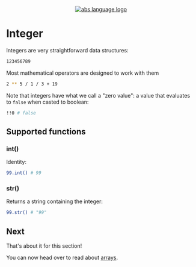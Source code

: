 <p align="center">
  <a href="https://abs-lang.org/">
    <img alt="abs language logo" src="https://github.com/abs-lang/abs/blob/master/bin/abs-horizontal.png?raw=true">
  </a>
</p>

# Integer

Integers are very straightforward data structures:

``` bash
123456789
```

Most mathematical operators are designed to work
with them

``` bash
2 ** 5 / 1 / 3 + 19
```

Note that integers have what we call a "zero value":
a value that evaluates to `false` when casted to boolean:

``` bash
!!0 # false
```

## Supported functions

### int()

Identity:

``` bash
99.int() # 99
```

### str()

Returns a string containing the integer:

``` bash
99.str() # "99"
```

## Next

That's about it for this section!

You can now head over to read about [arrays](/types/array).